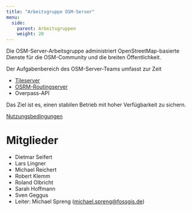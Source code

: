```yaml
---
title: "Arbeitsgruppe OSM-Server"
menu:
  side:
    parent: Arbeitsgruppen
    weight: 20
---
```


Die OSM-Server-Arbeitsgruppe administriert OpenStreetMap-basierte Dienste für
die OSM-Community und die breiten Öffentlichkeit.

Der Aufgabenbereich des OSM-Server-Teams umfasst zur Zeit

* [Tileserver](https://tile.openstreetmap.de/)
* [OSRM-Routingserver](https://routing.openstreetmap.de/)
* Overpass-API

Das Ziel ist es, einen stabilen Betrieb mit hoher Verfügbarkeit zu sichern.

[Nutzungsbedingungen](./nutzungsbedingungen)

# Mitglieder

* Dietmar Seifert
* Lars Lingner
* Michael Reichert
* Robert Klemm
* Roland Olbricht
* Sarah Hoffmann
* Sven Geggus
* Leiter: Michael Spreng (<michael.spreng@fossgis.de>)

